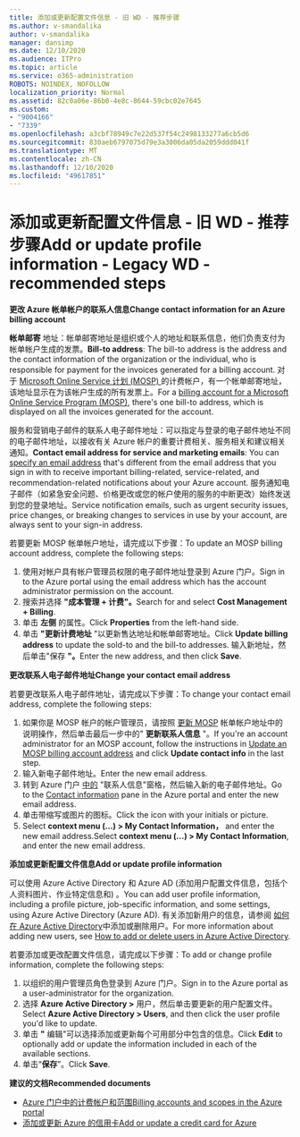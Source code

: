 ```yaml
---
title: 添加或更新配置文件信息 - 旧 WD - 推荐步骤
ms.author: v-smandalika
author: v-smandalika
manager: dansimp
ms.date: 12/10/2020
ms.audience: ITPro
ms.topic: article
ms.service: o365-administration
ROBOTS: NOINDEX, NOFOLLOW
localization_priority: Normal
ms.assetid: 82c0a06e-86b0-4e8c-8644-59cbc02e7645
ms.custom:
- "9004166"
- "7339"
ms.openlocfilehash: a3cbf78949c7e22d537f54c2498133277a6cb5d6
ms.sourcegitcommit: 830aeb6797075d79e3a3006da05da2059ddd041f
ms.translationtype: MT
ms.contentlocale: zh-CN
ms.lasthandoff: 12/10/2020
ms.locfileid: "49617851"
---
```

# <a name="add-or-update-profile-information---legacy-wd---recommended-steps"></a><span data-ttu-id="5f84a-102">添加或更新配置文件信息 - 旧 WD - 推荐步骤</span><span class="sxs-lookup"><span data-stu-id="5f84a-102">Add or update profile information - Legacy WD - recommended steps</span></span>

<span data-ttu-id="5f84a-103">**更改 Azure 帐单帐户的联系人信息**</span><span class="sxs-lookup"><span data-stu-id="5f84a-103">**Change contact information for an Azure billing account**</span></span>

<span data-ttu-id="5f84a-104">**帐单邮寄** 地址：帐单邮寄地址是组织或个人的地址和联系信息，他们负责支付为帐单帐户生成的发票。</span><span class="sxs-lookup"><span data-stu-id="5f84a-104">**Bill-to address**: The bill-to address is the address and the contact information of the organization or the individual, who is responsible for payment for the invoices generated for a billing account.</span></span> <span data-ttu-id="5f84a-105">对于 [Microsoft Online Service 计划 (MOSP) ](https://docs.microsoft.com/azure/cost-management-billing/manage/change-azure-account-profile#update-an-mosp-billing-account-address)的计费帐户，有一个帐单邮寄地址，该地址显示在为该帐户生成的所有发票上。</span><span class="sxs-lookup"><span data-stu-id="5f84a-105">For a [billing account for a Microsoft Online Service Program (MOSP)](https://docs.microsoft.com/azure/cost-management-billing/manage/change-azure-account-profile#update-an-mosp-billing-account-address), there's one bill-to address, which is displayed on all the invoices generated for the account.</span></span>

<span data-ttu-id="5f84a-106">服务和营销电子邮件的联系人电子邮件地址：可以指定与登录的电子邮件地址不同的[](https://docs.microsoft.com/azure/cost-management-billing/manage/change-azure-account-profile#change-your-contact-email-address)电子邮件地址，以接收有关 Azure 帐户的重要计费相关、服务相关和建议相关通知。</span><span class="sxs-lookup"><span data-stu-id="5f84a-106">**Contact email address for service and marketing emails**: You can [specify an email address](https://docs.microsoft.com/azure/cost-management-billing/manage/change-azure-account-profile#change-your-contact-email-address) that's different from the email address that you sign in with to receive important billing-related, service-related, and recommendation-related notifications about your Azure account.</span></span> <span data-ttu-id="5f84a-107">服务通知电子邮件（如紧急安全问题、价格更改或您的帐户使用的服务的中断更改）始终发送到您的登录地址。</span><span class="sxs-lookup"><span data-stu-id="5f84a-107">Service notification emails, such as urgent security issues, price changes, or breaking changes to services in use by your account, are always sent to your sign-in address.</span></span>

<span data-ttu-id="5f84a-108">若要更新 MOSP 帐单帐户地址，请完成以下步骤：</span><span class="sxs-lookup"><span data-stu-id="5f84a-108">To update an MOSP billing account address, complete the following steps:</span></span>
1. <span data-ttu-id="5f84a-109">使用对帐户具有帐户管理员权限的电子邮件地址登录到 Azure 门户。</span><span class="sxs-lookup"><span data-stu-id="5f84a-109">Sign in to the Azure portal using the email address which has the account administrator permission on the account.</span></span>
2. <span data-ttu-id="5f84a-110">搜索并选择 **"成本管理 + 计费"。**</span><span class="sxs-lookup"><span data-stu-id="5f84a-110">Search for and select **Cost Management + Billing**.</span></span> 
3. <span data-ttu-id="5f84a-111">单击 **左侧** 的属性。</span><span class="sxs-lookup"><span data-stu-id="5f84a-111">Click **Properties** from the left-hand side.</span></span> 
4. <span data-ttu-id="5f84a-112">单击 **"更新计费地址** "以更新售达地址和帐单邮寄地址。</span><span class="sxs-lookup"><span data-stu-id="5f84a-112">Click **Update billing address** to update the sold-to and the bill-to addresses.</span></span> <span data-ttu-id="5f84a-113">输入新地址，然后单击"保存 **"。**</span><span class="sxs-lookup"><span data-stu-id="5f84a-113">Enter the new address, and then click **Save**.</span></span>

<span data-ttu-id="5f84a-114">**更改联系人电子邮件地址**</span><span class="sxs-lookup"><span data-stu-id="5f84a-114">**Change your contact email address**</span></span> 

<span data-ttu-id="5f84a-115">若要更改联系人电子邮件地址，请完成以下步骤：</span><span class="sxs-lookup"><span data-stu-id="5f84a-115">To change your contact email address, complete the following steps:</span></span>
1. <span data-ttu-id="5f84a-116">如果你是 MOSP 帐户的帐户管理员，请按照 [更新 MOSP](https://docs.microsoft.com/azure/cost-management-billing/manage/change-azure-account-profile#update-an-mosp-billing-account-address) 帐单帐户地址中的说明操作，然后单击最后一步中的" **更新联系人信息** "。</span><span class="sxs-lookup"><span data-stu-id="5f84a-116">If you're an account administrator for an MOSP account, follow the instructions in [Update an MOSP billing account address](https://docs.microsoft.com/azure/cost-management-billing/manage/change-azure-account-profile#update-an-mosp-billing-account-address) and click **Update contact info** in the last step.</span></span> 
2. <span data-ttu-id="5f84a-117">输入新电子邮件地址。</span><span class="sxs-lookup"><span data-stu-id="5f84a-117">Enter the new email address.</span></span> 
3. <span data-ttu-id="5f84a-118">转到 Azure 门户 [中的](https://ms.portal.azure.com/) "联系人信息"窗格，然后输入新的电子邮件地址。</span><span class="sxs-lookup"><span data-stu-id="5f84a-118">Go to the [Contact information](https://ms.portal.azure.com/) pane in the Azure portal and enter the new email address.</span></span> 
4. <span data-ttu-id="5f84a-119">单击带缩写或图片的图标。</span><span class="sxs-lookup"><span data-stu-id="5f84a-119">Click the icon with your initials or picture.</span></span> 
5. <span data-ttu-id="5f84a-120">Select **context menu (...) > My Contact Information，** and enter the new email address.</span><span class="sxs-lookup"><span data-stu-id="5f84a-120">Select **context menu (...) > My Contact Information**, and enter the new email address.</span></span>

<span data-ttu-id="5f84a-121">**添加或更新配置文件信息**</span><span class="sxs-lookup"><span data-stu-id="5f84a-121">**Add or update profile information**</span></span>

<span data-ttu-id="5f84a-122">可以使用 Azure Active Directory 和 Azure AD (添加用户配置文件信息，包括个人资料图片、作业特定信息和) 。</span><span class="sxs-lookup"><span data-stu-id="5f84a-122">You can add user profile information, including a profile picture, job-specific information, and some settings, using Azure Active Directory (Azure AD).</span></span> <span data-ttu-id="5f84a-123">有关添加新用户的信息，请参阅 [如何在 Azure Active Directory](https://docs.microsoft.com/azure/active-directory/fundamentals/add-users-azure-active-directory)中添加或删除用户。</span><span class="sxs-lookup"><span data-stu-id="5f84a-123">For more information about adding new users, see [How to add or delete users in Azure Active Directory](https://docs.microsoft.com/azure/active-directory/fundamentals/add-users-azure-active-directory).</span></span>

<span data-ttu-id="5f84a-124">若要添加或更改配置文件信息，请完成以下步骤：</span><span class="sxs-lookup"><span data-stu-id="5f84a-124">To add or change profile information, complete the following steps:</span></span>

1. <span data-ttu-id="5f84a-125">以组织的用户管理员角色登录到 Azure 门户。</span><span class="sxs-lookup"><span data-stu-id="5f84a-125">Sign in to the Azure portal as a user-administrator for the organization.</span></span>
2. <span data-ttu-id="5f84a-126">选择 **Azure Active Directory >** 用户，然后单击要更新的用户配置文件。</span><span class="sxs-lookup"><span data-stu-id="5f84a-126">Select **Azure Active Directory > Users**, and then click the user profile you'd like to update.</span></span> 
3. <span data-ttu-id="5f84a-127">单击 **"** 编辑"可以选择添加或更新每个可用部分中包含的信息。</span><span class="sxs-lookup"><span data-stu-id="5f84a-127">Click **Edit** to optionally add or update the information included in each of the available sections.</span></span> 
4. <span data-ttu-id="5f84a-128">单击“**保存**”。</span><span class="sxs-lookup"><span data-stu-id="5f84a-128">Click **Save**.</span></span>

<span data-ttu-id="5f84a-129">**建议的文档**</span><span class="sxs-lookup"><span data-stu-id="5f84a-129">**Recommended documents**</span></span>

- [<span data-ttu-id="5f84a-130">Azure 门户中的计费帐户和范围</span><span class="sxs-lookup"><span data-stu-id="5f84a-130">Billing accounts and scopes in the Azure portal</span></span>](https://docs.microsoft.com/azure/cost-management-billing/manage/view-all-accounts) 
- [<span data-ttu-id="5f84a-131">添加或更新 Azure 的信用卡</span><span class="sxs-lookup"><span data-stu-id="5f84a-131">Add or update a credit card for Azure</span></span>](https://docs.microsoft.com/azure/cost-management-billing/manage/change-credit-card)


